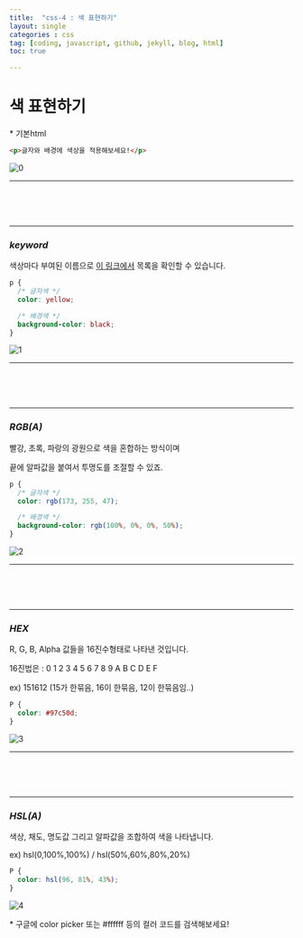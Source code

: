 ```yaml
---
title:  "css-4 : 색 표현하기"
layout: single
categories : css
tag: [coding, javascript, github, jekyll, blog, html]
toc: true

---
```




# 색 표현하기

\* 기본html

```html
<p>글자와 배경에 색상을 적용해보세요!</p>
```


![0](https://user-images.githubusercontent.com/112338209/194747914-63b5c271-1b07-4791-92e5-deea36cd6821.jpg)





___

<br>

<br>

<br>

___



### *keyword*

색상마다 부여된 이름으로 [이 링크에서](https://developer.mozilla.org/ko/docs/Web/CSS/color_value#색상_키워드) 목록을 확인할 수 있습니다.

 ```css
 p {
   /* 글자색 */
   color: yellow;
 
   /* 배경색 */
   background-color: black;
 }
 ```




![1](https://user-images.githubusercontent.com/112338209/194747920-06b24d75-d41f-4151-af0d-4a2d41170d86.jpg)







___

<br>

<br>

<br>

___

### *RGB(A)*

빨강, 초록, 파랑의 광원으로 색을 혼합하는 방식이며

끝에 알파값을 붙여서 투명도를 조절할 수 있죠.

```css
p {
  /* 글자색 */
  color: rgb(173, 255, 47);

  /* 배경색 */
  background-color: rgb(100%, 0%, 0%, 50%);
}
```


![2](https://user-images.githubusercontent.com/112338209/194747923-e48ec8c8-2ceb-4ca7-befd-e8d29cfbc31c.jpg)





___

<br>

<br>

<br>

___

### *HEX*

R, G, B, Alpha 값들을 16진수형태로 나타낸 것입니다.

 

16진법은 : 0 1 2 3 4 5 6 7 8 9 A B C D E F 

ex) 151612     (15가 한묶음, 16이 한묶음, 12이 한묶음임..)

 ```css
 P {
   color: #97c50d;
 }
 ```






![3](https://user-images.githubusercontent.com/112338209/194747927-00d89fc1-75d3-42e6-9fc3-b9a49eb7c0db.jpg)







___

<br>

<br>

<br>

___

### *HSL(A)*

색상, 채도, 명도값 그리고 알파값을 조합하여 색을 나타냅니다.

ex) hsl(0,100%,100%) / hsl(50%,60%,80%,20%)

 ```css
 P {
   color: hsl(96, 81%, 43%);
 }
 ```





![4](https://user-images.githubusercontent.com/112338209/194747932-3d8f125a-5783-4298-9f88-ea05ea269f6b.jpg)










\* 구글에 color picker 또는 #ffffff 등의 컬러 코드를 검색해보세요!









